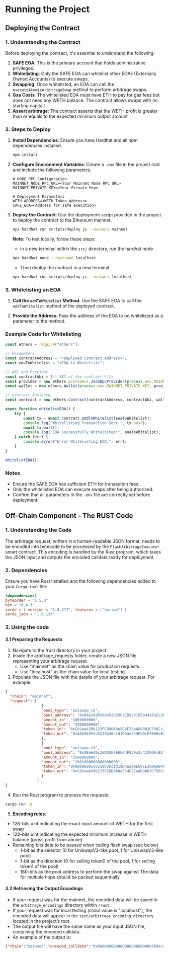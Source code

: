 
# Running the Project

## Deploying the Contract

### 1. Understanding the Contract
Before deploying the contract, it's essential to understand the following:
1. **SAFE EOA**: This is the primary account that holds administrative privileges.
2. **Whitelisting**: Only the SAFE EOA can whitelist other EOAs (Externally Owned Accounts) to execute swaps.
3. **Swapping**: Once whitelisted, an EOA can call the `executeAtomicArbitrageSwap` method to perform arbitrage swaps.
4. **Gas Costs**: The whitelisted EOA must have ETH to pay for gas fees but does not need any WETH balance. The contract allows swaps with no starting capital!
5. **Assert arbitrage**: The contract asserts that the WETH profit is greater than or equals to the expected minimum output amount

### 2. Steps to Deploy
1. **Install Dependencies**:
   Ensure you have Hardhat and all npm dependencies installed.
   ```bash
   npm install
   ```

2. **Configure Environment Variables**:
   Create a `.env` file in the project root and include the following parameters:
   ```env
   # NODE RPC Configuration
   MAINNET_NODE_RPC_URL=<Your Mainnet Node RPC URL>
   MAINNET_PRIVATE_KEY=<Your Private Key>

   # Deployment Parameters
   WETH_ADDRESS=<WETH Token Address>
   SAFE_EOA=<Address for safe execution>
   ```

3. **Deploy the Contract**:
   Use the deployment script provided in the project to deploy the contract to the Ethereum mainnet.
   ```bash
   npx hardhat run scripts/deploy.js --network mainnet
   ```

   **Note**: To test locally, follow these steps:
   - in a new terminal within the ```src/``` directory, run the hardhat node
   ```bash
   npx hardhat node --hostname localhost
   ```
   - Then deploy the contract in a new terminal
   ```bash
   npx hardhat run scripts/deploy.js --network localhost
   ```

### 3. Whitelisting an EOA
1. **Call the `addToWhitelist` Method**:
   Use the SAFE EOA to call the `addToWhitelist` method of the deployed contract.

2. **Provide the Address**:
   Pass the address of the EOA to be whitelisted as a parameter to the method.

### Example Code for Whitelisting
```javascript
const ethers = require("ethers");

// Parameters
const contractAddress = "<Deployed Contract Address>";
const eoaToWhitelist = "<EOA to Whitelist>";

// ABI and Provider
const contractAbi = [/* ABI of the contract */];
const provider = new ethers.providers.JsonRpcProvider(process.env.MAINNET_NODE_RPC_URL);
const wallet = new ethers.Wallet(process.env.MAINNET_PRIVATE_KEY, provider);

// Contract Instance
const contract = new ethers.Contract(contractAddress, contractAbi, wallet);

async function whitelistEOA() {
    try {
        const tx = await contract.addToWhitelist(eoaToWhitelist);
        console.log("Whitelisting Transaction Sent:", tx.hash);
        await tx.wait();
        console.log("EOA Successfully Whitelisted:", eoaToWhitelist);
    } catch (err) {
        console.error("Error Whitelisting EOA:", err);
    }
}

whitelistEOA();
```

### Notes
- Ensure the SAFE EOA has sufficient ETH for transaction fees.
- Only the whitelisted EOA can execute swaps after being authorized.
- Confirm that all parameters in the `.env` file are correctly set before deployment.



## Off-Chain Component - The RUST Code

### 1. Understanding the Code
The arbitrage request, written in a human-readable JSON format, needs to be encoded into bytecode to be processed by the `FlashArbitrageExecutor` smart contract. This encoding is handled by the Rust program, which takes the JSON input and outputs the encoded calldata ready for deployment.

### 2. Dependencies
Ensure you have Rust installed and the following dependencies added to your `Cargo.toml` file:

```toml
[dependencies]
byteorder = "1.5.0"
hex = "0.4.3"
serde = { version = "1.0.217", features = ["derive"] }
serde_json = "1.0.137"
```

### 3. Using the code

#### 3.1 Preparing the Requests
1. Navigate to the /rust directory in your project.
2. Inside the arbitrage_requests folder, create a new JSON file representing your arbitrage request.
    - Use "mainnet" as the chain value for production requests.
    - Use "localhost" as the chain value for local testing.
3. Populate the JSON file with the details of your arbitrage request. For example:
```json
{
  "chain": "mainnet",
  "request": [
                {
                "pool_type": "uniswap_v2",
                "pool_address": "0xB4e16d0168e52d35CaCD2c6185b44281Ec28C9Dc",
                "amount_in": "1000000000",
                "amount_out": "3500000000",
                "token_in": "0xC02aaA39b223FE8D0A0e5C4F27eAD9083C756Cc2",
                "token_out": "0xA0b86991c6218b36c1d19D4a2e9Eb0cE3606eB48"
                },
                {
                "pool_type": "uniswap_v3",
                "pool_address": "0x88e6A0c2dDD26FEEb64F039a2c41296FcB3f5640",
                "amount_in": "3500000000",
                "amount_out": "1001000000000000000",
                "token_in": "0xA0b86991c6218b36c1d19D4a2e9Eb0cE3606eB48",
                "token_out": "0xC02aaA39b223FE8D0A0e5C4F27eAD9083C756Cc2"
                }
              ]
}
```
4. Run the Rust program to process the requests:
```bash
cargo run -q
```
5. **Encoding rules**:
- 128-bits uint indicating the exact input amount of WETH for the first swap
- 128-bits uint indicating the expected minimum increase in WETH balance (gross profit from above)
- Remaining bits data to be passed when calling flash swap (see below)
    - 1-bit as the selector (0 for UniswapV2-like pool, 1 for UniswapV3-like pool)
    - 1-bit as the direction (0 for selling token0 of the pool, 1 for selling token1 of the pool)
    - 160-bits as the pool address to perform the swap against
    The data for multiple hops should be packed sequentially.

#### 3.2 Retrieving the Output Encodings
- If your request was for the mainnet, the encoded data will be saved in the ```arbitrage_encodings``` directory within ```/rust```.
- If your request was for local testing (chain value is "localhost"), the encoded data will appear in the ```test/arbitrage_encoding directory ``` located in the project’s root.
- The output file will have the same name as your input JSON file, containing the encoded calldata.
- An example of the output is:
```json
{"chain":"mainnet","encoded_calldata":"0x0000000000000000000000003b9aca0000000000000000000de44432108fb600c088e6a0c2ddd26feeb64f039a2c41296fcb3f564000b4e16d0168e52d35cacd2c6185b44281ec28c9dc"}
```